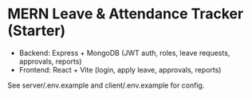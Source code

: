 # MERN Leave & Attendance Tracker (Starter)

- Backend: Express + MongoDB (JWT auth, roles, leave requests, approvals, reports)
- Frontend: React + Vite (login, apply leave, approvals, reports)

See server/.env.example and client/.env.example for config.
